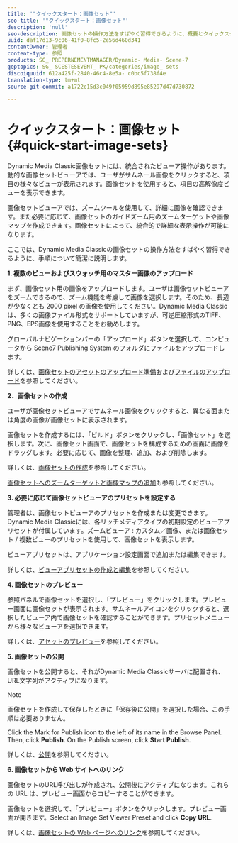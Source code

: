 ```yaml
---
title: '"クイックスタート：画像セット"'
seo-title: '"クイックスタート：画像セット"'
description: 'null'
seo-description: 画像セットの操作方法をすばやく習得できるように、概要とクイックスタート画像セットです。
uuid: daf17d13-9c06-41f0-8fc5-2e56d460d341
contentOwner: 管理者
content-type: 参照
products: SG_ PREPERNEMENTMANAGER/Dynamic- Media- Scene-7
geptopics: SG_ SCESTESEVENT_ PK/categories/image_ sets
discoiquuid: 612a425f-2840-46c4-8e5a- c0bc5f738f4e
translation-type: tm+mt
source-git-commit: a1722c15d3c049f05959d895e85297d47d730872

---
```



# クイックスタート：画像セット{#quick-start-image-sets}

Dynamic Media Classic画像セットには、統合されたビューア操作があります。動的な画像セットビューアでは、ユーザがサムネール画像をクリックすると、項目の様々なビューが表示されます。画像セットを使用すると、項目の高解像度ビューを表示できます。

画像セットビューアでは、ズームツールを使用して、詳細に画像を確認できます。また必要に応じて、画像セットのガイドズーム用のズームターゲットや画像マップを作成できます。画像セットによって、統合的で詳細な表示操作が可能になります。

ここでは、Dynamic Media Classicの画像セットの操作方法をすばやく習得できるように、手順について簡潔に説明します。

**1. 複数のビューおよびスウォッチ用のマスター画像のアップロード**

まず、画像セット用の画像をアップロードします。ユーザは画像セットビューアをズームできるので、ズーム機能を考慮して画像を選択します。そのため、長辺が少なくとも 2000 pixel の画像を使用してください。Dynamic Media Classicは、多くの画像ファイル形式をサポートしていますが、可逆圧縮形式のTIFF、PNG、EPS画像を使用することをお勧めします。

グローバルナビゲーションバーの「アップロード」ボタンを選択して、コンピュータから Scene7 Publishing System のフォルダにファイルをアップロードします。

詳しくは、[画像セットのアセットのアップロード準備](preparing-image-set-assets-upload.md#preparing-image-set-assets-for-upload)および[ファイルのアップロード](uploading-files.md#uploading-your-files)を参照してください。

**2．画像セットの作成**

ユーザが画像セットビューアでサムネール画像をクリックすると、異なる面または角度の画像が画像セットに表示されます。

画像セットを作成するには、「ビルド」ボタンをクリックし、「画像セット」を選択します。次に、画像セット画面で、画像セットを構成するための画面に画像をドラッグします。必要に応じて、画像を整理、追加、および削除します。

詳しくは、[画像セットの作成](creating-image-set.md#creating-an-image-set)を参照してください。

[画像セットへのズームターゲットと画像マップの追加](including-zoom-targets-image-maps.md#including-zoom-targets-and-image-maps-in-image-sets)も参照してください。

**3. 必要に応じて画像セットビューアのプリセットを設定する**

管理者は、画像セットビューアのプリセットを作成または変更できます。Dynamic Media Classicには、各リッチメディアタイプの初期設定のビューアプリセットが付属しています。ズームビューア : カスタム／画像、または画像セット / 複数ビューのプリセットを使用して、画像セットを表示します。

ビューアプリセットは、アプリケーション設定画面で追加または編集できます。

詳しくは、[ビューアプリセットの作成と編集](application-setup.md#adding-and-editing-viewer-presets)を参照してください。

**4. 画像セットのプレビュー**

参照パネルで画像セットを選択し、「プレビュー」をクリックします。プレビュー画面に画像セットが表示されます。サムネールアイコンをクリックすると、選択したビューア内で画像セットを確認することができます。プリセットメニューから様々なビューアを選択できます。

詳しくは、[アセットのプレビュー](previewing-asset.md#previewing-an-asset)を参照してください。

**5. 画像セットの公開**

画像セットを公開すると、それがDynamic Media Classicサーバに配置され、URL文字列がアクティブになります。

>[!NOTE]
>
>画像セットを作成して保存したときに「保存後に公開」を選択した場合、この手順は必要ありません。

Click the Mark for Publish icon to the left of its name in the Browse Panel. Then, click **Publish**. On the Publish screen, click **Start Publish**.

詳しくは、[公開](publishing-files.md#publishing-files)を参照してください。

**6. 画像セットから Web サイトへのリンク**

画像セットのURL呼び出しが作成され、公開後にアクティブになります。これらの URL は、プレビュー画面からコピーすることができます。

画像セットを選択して、「プレビュー」ボタンをクリックします。プレビュー画面が開きます。Select an Image Set Viewer Preset and click **Copy URL**.

詳しくは、[画像セットの Web ページへのリンク](linking-image-set-web-page.md#linking-an-image-set-to-a-web-page)を参照してください。
